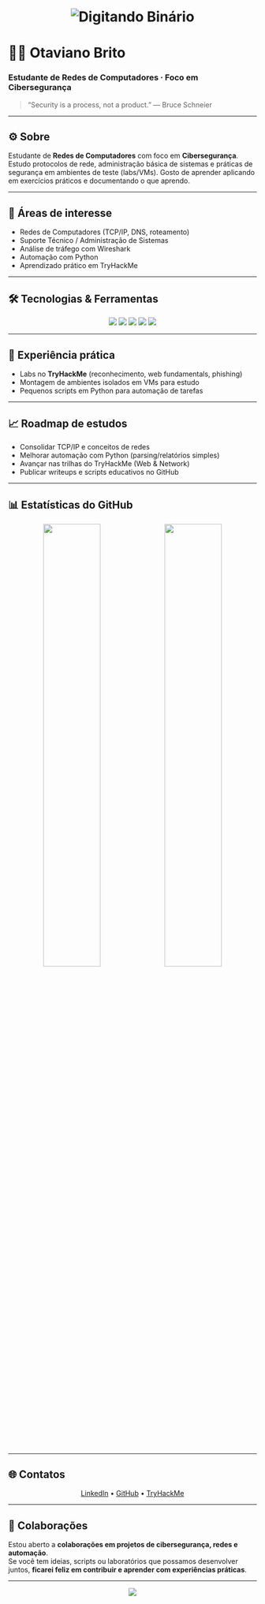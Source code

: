 <h1 align="center">
  <img src="https://readme-typing-svg.herokuapp.com?font=Fira+Code&size=36&pause=1000&color=00FF00&center=true&vCenter=true&width=600&lines=01001111.01000010" alt="Digitando Binário" />
</h1>

# 👨‍💻 Otaviano Brito
### Estudante de Redes de Computadores · Foco em Cibersegurança

> “Security is a process, not a product.” — Bruce Schneier

---

## ⚙️ Sobre
Estudante de **Redes de Computadores** com foco em **Cibersegurança**.  
Estudo protocolos de rede, administração básica de sistemas e práticas de segurança em ambientes de teste (labs/VMs). Gosto de aprender aplicando em exercícios práticos e documentando o que aprendo.

---

## 🔐 Áreas de interesse
- Redes de Computadores (TCP/IP, DNS, roteamento)  
- Suporte Técnico / Administração de Sistemas  
- Análise de tráfego com Wireshark   
- Automação com Python  
- Aprendizado prático em TryHackMe

---

## 🛠 Tecnologias & Ferramentas
<p align="center">
  <img src="https://img.shields.io/badge/Python-3776AB?style=for-the-badge&logo=python&logoColor=white"/>
  <img src="https://img.shields.io/badge/Linux-000000?style=for-the-badge&logo=linux&logoColor=white"/>
  <img src="https://img.shields.io/badge/Kali%20Linux-557C94?style=for-the-badge&logo=kalilinux&logoColor=white"/>
  <img src="https://img.shields.io/badge/Wireshark-1679A7?style=for-the-badge&logo=wireshark&logoColor=white"/>
  <img src="https://img.shields.io/badge/Nmap-004A7C?style=for-the-badge&logo=gnu-bash&logoColor=white"/>
</p>

---

## 🧩 Experiência prática
- Labs no **TryHackMe** (reconhecimento, web fundamentals, phishing)  
- Montagem de ambientes isolados em VMs para estudo
- Pequenos scripts em Python para automação de tarefas

---

## 📈 Roadmap de estudos
- Consolidar TCP/IP e conceitos de redes  
- Melhorar automação com Python (parsing/relatórios simples)  
- Avançar nas trilhas do TryHackMe (Web & Network)  
- Publicar writeups e scripts educativos no GitHub

---

## 📊 Estatísticas do GitHub
<p align="center">
  <img width="48%" src="https://github-readme-stats.vercel.app/api?username=otavianobrito&show_icons=true&theme=tokyonight&hide_border=true" />
  <img width="48%" src="https://github-readme-streak-stats.herokuapp.com/?user=otavianobrito&theme=tokyonight&hide_border=true" />
</p>

---

## 🌐 Contatos
<p align="center">
  <a href="https://www.linkedin.com/in/otaviano-brito/">LinkedIn</a> •
  <a href="https://github.com/OtavianoBrito">GitHub</a> •
  <a href="https://tryhackme.com/p/Rodriguees">TryHackMe</a>
</p>

---

## 🤝 Colaborações
Estou aberto a **colaborações em projetos de cibersegurança, redes e automação**.  
Se você tem ideias, scripts ou laboratórios que possamos desenvolver juntos, **ficarei feliz em contribuir e aprender com experiências práticas**.  

---

<p align="center">
  <img src="https://img.shields.io/badge/Keep%20Learning%20%F0%9F%9A%80-8A2BE2?style=for-the-badge&logo=read-the-docs&logoColor=white"/>
</p>

